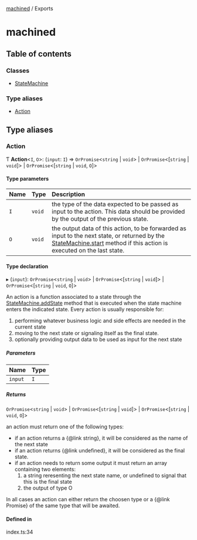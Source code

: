 [machined](README.md) / Exports

# machined

## Table of contents

### Classes

- [StateMachine](classes/StateMachine.md)

### Type aliases

- [Action](modules.md#action)

## Type aliases

### Action

Ƭ **Action**<`I`, `O`\>: (`input`: `I`) => `OrPromise`<`string` \| `void`\> \| `OrPromise`<[`string` \| `void`]\> \| `OrPromise`<[`string` \| `void`, `O`]\>

#### Type parameters

| Name | Type | Description |
| :------ | :------ | :------ |
| `I` | `void` | the type of the data expected to be passed as input to the action.  This data should be provided by the output of the previous state. |
| `O` | `void` | the output data of this action, to be forwarded as input to the next state,  or returned by the [StateMachine.start](classes/StateMachine.md#start) method if this action is executed on the last state. |

#### Type declaration

▸ (`input`): `OrPromise`<`string` \| `void`\> \| `OrPromise`<[`string` \| `void`]\> \| `OrPromise`<[`string` \| `void`, `O`]\>

An action is a function associated to a state through the [StateMachine.addState](classes/StateMachine.md#addstate) method
that is executed when the state machine enters the indicated state.
Every action is usually responsible for:
 1. performing whatever business logic and side effects are needed in the current state
 1. moving to the next state or signaling itself as the final state.
 1. optionally providing output data to be used as input for the next state

##### Parameters

| Name | Type |
| :------ | :------ |
| `input` | `I` |

##### Returns

`OrPromise`<`string` \| `void`\> \| `OrPromise`<[`string` \| `void`]\> \| `OrPromise`<[`string` \| `void`, `O`]\>

an action must return one of the following types:
- if an action returns a {@link string}, it will be considered as the name of the next state
- if an action returns {@link undefined}, it will be considered as the final state.
- if an action needs to return some output it must return an array containing two elements:
     1. a string reresenting the next state name, or undefined to signal that this is the final state
     2. the output of type O

 In all cases an action can either return the choosen type or
a {@link Promise} of the same type that will be awaited.

#### Defined in

index.ts:34
